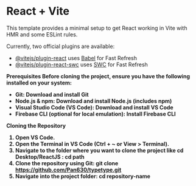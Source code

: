 # React + Vite

This template provides a minimal setup to get React working in Vite with HMR and some ESLint rules.

Currently, two official plugins are available:

- [@vitejs/plugin-react](https://github.com/vitejs/vite-plugin-react/blob/main/packages/plugin-react/README.md) uses [Babel](https://babeljs.io/) for Fast Refresh
- [@vitejs/plugin-react-swc](https://github.com/vitejs/vite-plugin-react-swc) uses [SWC](https://swc.rs/) for Fast Refresh


<b>Prerequisites<b>
Before cloning the project, ensure you have the following installed on your system:
- Git: Download and install Git
- Node.js & npm: Download and install Node.js (includes npm)
- Visual Studio Code (VS Code): Download and install VS Code
- Firebase CLI (optional for local emulation): Install Firebase CLI

Cloning the Repository
1.	Open VS Code.
2.	Open the Terminal in VS Code (Ctrl + ~ or View > Terminal).
3.	Navigate to the folder where you want to clone the project like cd Desktop/ReactJS :
cd path
4. Clone the repository using Git:
git clone https://github.com/Pan630/typetype.git
5. Navigate into the project folder:
cd repository-name

